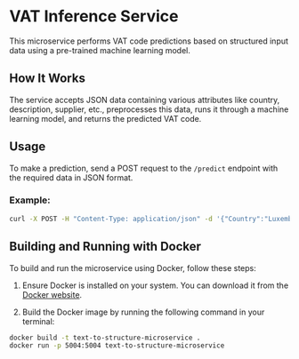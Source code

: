 # VAT Inference Service

This microservice performs VAT code predictions based on structured input data using a pre-trained machine learning model.

## How It Works

The service accepts JSON data containing various attributes like country, description, supplier, etc., preprocesses this data, runs it through a machine learning model, and returns the predicted VAT code.

## Usage

To make a prediction, send a POST request to the `/predict` endpoint with the required data in JSON format.

### Example:

```bash
curl -X POST -H "Content-Type: application/json" -d '{"Country":"Luxembourg","Description":"HR solutions and corporate support","Month":"February","Supplier":"CompanyXYZ Luxembourg SA","Year":"2018"}' http://localhost:5004/predict
```

## Building and Running with Docker

To build and run the microservice using Docker, follow these steps:

1. Ensure Docker is installed on your system. You can download it from the [Docker website](https://www.docker.com/products/docker-desktop).

2. Build the Docker image by running the following command in your terminal:

```bash
docker build -t text-to-structure-microservice .
docker run -p 5004:5004 text-to-structure-microservice